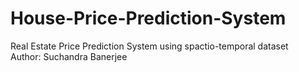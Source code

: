 # House-Price-Prediction-System
Real Estate Price Prediction System using spactio-temporal dataset
<br>
Author: Suchandra Banerjee
